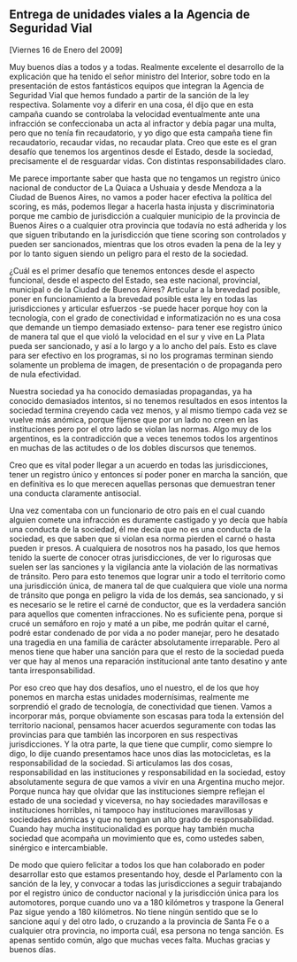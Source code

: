 Entrega de unidades viales a la Agencia de Seguridad Vial
---------------------------------------------------------

[Viernes 16 de Enero del 2009]

Muy buenos días a todos y a todas. Realmente excelente el desarrollo de
la explicación que ha tenido el señor ministro del Interior, sobre todo
en la presentación de estos fantásticos equipos que integran la Agencia
de Seguridad Vial que hemos fundado a partir de la sanción de la ley
respectiva. Solamente voy a diferir en una cosa, él dijo que en esta
campaña cuando se controlaba la velocidad eventualmente ante una
infracción se confeccionaba un acta al infractor y debía pagar una
multa, pero que no tenía fin recaudatorio, y yo digo que esta campaña
tiene fin recaudatorio, recaudar vidas, no recaudar plata. Creo que este
es el gran desafío que tenemos los argentinos desde el Estado, desde la
sociedad, precisamente el de resguardar vidas. Con distintas
responsabilidades claro.

Me parece importante saber que hasta que no tengamos un registro único
nacional de conductor de La Quiaca a Ushuaia y desde Mendoza a la Ciudad
de Buenos Aires, no vamos a poder hacer efectiva la política del
scoring, es más, podemos llegar a hacerla hasta injusta y
discriminatoria porque me cambio de jurisdicción a cualquier municipio
de la provincia de Buenos Aires o a cualquier otra provincia que todavía
no está adherida y los que siguen tributando en la jurisdicción que
tiene scoring son controlados y pueden ser sancionados, mientras que los
otros evaden la pena de la ley y por lo tanto siguen siendo un peligro
para el resto de la sociedad.

¿Cuál es el primer desafío que tenemos entonces desde el aspecto
funcional, desde el aspecto del Estado, sea este nacional, provincial,
municipal o de la Ciudad de Buenos Aires? Articular a la brevedad
posible, poner en funcionamiento a la brevedad posible esta ley en todas
las jurisdicciones y articular esfuerzos -se puede hacer porque hoy con
la tecnología, con el grado de conectividad e informatización no es una
cosa que demande un tiempo demasiado extenso- para tener ese registro
único de manera tal que el que violó la velocidad en el sur y vive en La
Plata pueda ser sancionado, y así a lo largo y a lo ancho del país. Esto
es clave para ser efectivo en los programas, si no los programas
terminan siendo solamente un problema de imagen, de presentación o de
propaganda pero de nula efectividad.

Nuestra sociedad ya ha conocido demasiadas propagandas, ya ha conocido
demasiados intentos, si no tenemos resultados en esos intentos la
sociedad termina creyendo cada vez menos, y al mismo tiempo cada vez se
vuelve más anómica, porque fíjense que por un lado no creen en las
instituciones pero por el otro lado se violan las normas. Algo muy de
los argentinos, es la contradicción que a veces tenemos todos los
argentinos en muchas de las actitudes o de los dobles discursos que
tenemos.

Creo que es vital poder llegar a un acuerdo en todas las jurisdicciones,
tener un registro único y entonces sí poder poner en marcha la sanción,
que en definitiva es lo que merecen aquellas personas que demuestran
tener una conducta claramente antisocial.

Una vez comentaba con un funcionario de otro país en el cual cuando
alguien comete una infracción es duramente castigado y yo decía que
había una conducta de la sociedad, él me decía que no es una conducta de
la sociedad, es que saben que si violan esa norma pierden el carné o
hasta pueden ir presos. A cualquiera de nosotros nos ha pasado, los que
hemos tenido la suerte de conocer otras jurisdicciones, de ver lo
rigurosas que suelen ser las sanciones y la vigilancia ante la violación
de las normativas de tránsito. Pero para esto tenemos que lograr unir a
todo el territorio como una jurisdicción única, de manera tal de que
cualquiera que viole una norma de tránsito que ponga en peligro la vida
de los demás, sea sancionado, y si es necesario se le retire el carné de
conductor, que es la verdadera sanción para aquellos que comenten
infracciones. No es suficiente pena, porque si crucé un semáforo en rojo
y maté a un pibe, me podrán quitar el carné, podré estar condenado de
por vida a no poder manejar, pero he desatado una tragedia en una
familia de carácter absolutamente irreparable. Pero al menos tiene que
haber una sanción para que el resto de la sociedad pueda ver que hay al
menos una reparación institucional ante tanto desatino y ante tanta
irresponsabilidad.

Por eso creo que hay dos desafíos, uno el nuestro, el de los que hoy
ponemos en marcha estas unidades modernísimas, realmente me sorprendió
el grado de tecnología, de conectividad que tienen. Vamos a incorporar
más, porque obviamente son escasas para toda la extensión del territorio
nacional, pensamos hacer acuerdos seguramente con todas las provincias
para que también las incorporen en sus respectivas jurisdicciones. Y la
otra parte, la que tiene que cumplir, como siempre lo digo, lo dije
cuando presentamos hace unos días las motocicletas, es la
responsabilidad de la sociedad. Si articulamos las dos cosas,
responsabilidad en las instituciones y responsabilidad en la sociedad,
estoy absolutamente segura de que vamos a vivir en una Argentina mucho
mejor. Porque nunca hay que olvidar que las instituciones siempre
reflejan el estado de una sociedad y viceversa, no hay sociedades
maravillosas e instituciones horribles, ni tampoco hay instituciones
maravillosas y sociedades anómicas y que no tengan un alto grado de
responsabilidad. Cuando hay mucha institucionalidad es porque hay
también mucha sociedad que acompaña un movimiento que es, como ustedes
saben, sinérgico e intercambiable.

De modo que quiero felicitar a todos los que han colaborado en poder
desarrollar esto que estamos presentando hoy, desde el Parlamento con la
sanción de la ley, y convocar a todas las jurisdicciones a seguir
trabajando por el registro único de conductor nacional y la jurisdicción
única para los automotores, porque cuando uno va a 180 kilómetros y
traspone la General Paz sigue yendo a 180 kilómetros. No tiene ningún
sentido que se lo sancione aquí y del otro lado, o cruzando a la
provincia de Santa Fe o a cualquier otra provincia, no importa cuál, esa
persona no tenga sanción. Es apenas sentido común, algo que muchas veces
falta. Muchas gracias y buenos días.

 
